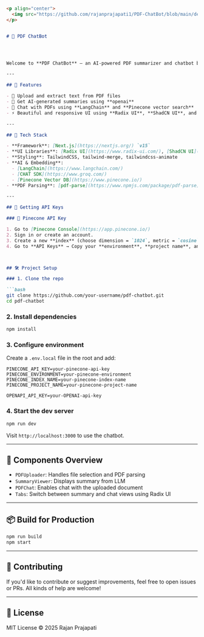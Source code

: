 

```md

<p align="center">
  <img src="https://github.com/rajanprajapati1/PDF-ChatBot/blob/main/demo/Screenshot%20(12).png?raw=true" alt="PDF ChatBot Screenshot" width="700"/>
</p>


# 📄 PDF ChatBot




Welcome to **PDF ChatBot** — an AI-powered PDF summarizer and chatbot built using **Next.js**, **TailwindCSS**, **LangChain**, **Pinecone**, and **OPEN AI**. Upload any PDF and interact with it like a pro using natural language.

---

## 🚀 Features

- 📁 Upload and extract text from PDF files
- 🧠 Get AI-generated summaries using **openai**
- 💬 Chat with PDFs using **LangChain** and **Pinecone vector search**
- ⚡ Beautiful and responsive UI using **Radix UI**, **ShadCN UI**, and **TailwindCSS**

---

## 🧱 Tech Stack

- **Framework**: [Next.js](https://nextjs.org/) `v15`
- **UI Libraries**: [Radix UI](https://www.radix-ui.com/), [ShadCN UI](https://ui.shadcn.com/)
- **Styling**: TailwindCSS, tailwind-merge, tailwindcss-animate
- **AI & Embedding**:
  - [LangChain](https://www.langchain.com/)
  - [CHAT SDK](https://www.groq.com/)
  - [Pinecone Vector DB](https://www.pinecone.io/)
- **PDF Parsing**: [pdf-parse](https://www.npmjs.com/package/pdf-parse)

---

## 🔑 Getting API Keys

### 🔹 Pinecone API Key

1. Go to [Pinecone Console](https://app.pinecone.io/)
2. Sign in or create an account.
3. Create a new **index** (choose dimension = `1024`, metric = `cosine`, and serverless region like `us-east-1-aws`)
4. Go to **API Keys** → Copy your **environment**, **project name**, and **API key**



## 🛠️ Project Setup

### 1. Clone the repo

```bash
git clone https://github.com/your-username/pdf-chatbot.git
cd pdf-chatbot
```

### 2. Install dependencies

```bash
npm install
```

### 3. Configure environment

Create a `.env.local` file in the root and add:

```env
PINECONE_API_KEY=your-pinecone-api-key
PINECONE_ENVIRONMENT=your-pinecone-environment
PINECONE_INDEX_NAME=your-pinecone-index-name
PINECONE_PROJECT_NAME=your-pinecone-project-name

OPENAPI_API_KEY=your-OPENAI-api-key
```

### 4. Start the dev server

```bash
npm run dev
```

Visit `http://localhost:3000` to use the chatbot.

---

## 🧩 Components Overview

- `PDFUploader`: Handles file selection and PDF parsing
- `SummaryViewer`: Displays summary from LLM
- `PDFChat`: Enables chat with the uploaded document
- `Tabs`: Switch between summary and chat views using Radix UI

---

## 📦 Build for Production

```bash
npm run build
npm start
```

---

## 🤝 Contributing

If you'd like to contribute or suggest improvements, feel free to open issues or PRs. All kinds of help are welcome!

---

## 📜 License

MIT License © 2025 Rajan Prajapati
